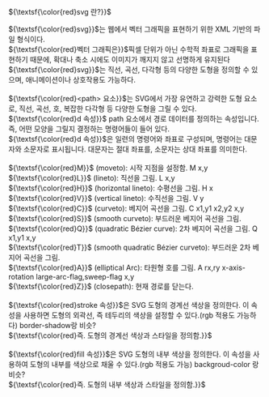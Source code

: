 ${\textsf{\color{red}svg 란?}}$<br>

${\textsf{\color{red}svg}}$는 웹에서 벡터 그래픽을 표현하기 위한 XML 기반의 파일 형식이다.<br>
${\textsf{\color{red}벡터 그래픽은}}$픽셀 단위가 아닌 수학적 좌표로 그래픽을 표현하기 때문에, 확대나 축소 시에도 이미지가 깨지지 않고 선명하게 유지된다<br>
${\textsf{\color{red}svg}}$는 직선, 곡선, 다각형 등의 다양한 도형을 정의할 수 있으며, 애니메이션이나 상호작용도 가능하다.<br>
<br>
${\textsf{\color{red}<path> 요소}}$는 SVG에서 가장 유연하고 강력한 도형 요소로, 직선, 곡선, 호, 복잡한 다각형 등 다양한 도형을 그릴 수 있다.<br>
${\textsf{\color{red}d 속성}}$ path 요소에서 경로 데이터를 정의하는 속성입니다. 즉, 어떤 모양을 그릴지 결정하는 명령어들이 들어 있다.<br>
${\textsf{\color{red}d 속성}}$은 일련의 명령어와 좌표로 구성되며, 명령어는 대문자와 소문자로 표시됩니다. 대문자는 절대 좌표를, 소문자는 상대 좌표를 의미한다.<br>
<br>
${\textsf{\color{red}M}}$ (moveto): 시작 지점을 설정함. M x,y<br>
${\textsf{\color{red}L}}$ (lineto): 직선을 그림. L x,y<br>
${\textsf{\color{red}H}}$ (horizontal lineto): 수평선을 그림. H x<br>
${\textsf{\color{red}V}}$ (vertical lineto): 수직선을 그림. V y<br>
${\textsf{\color{red}C}}$ (curveto): 베지어 곡선을 그림. C x1,y1 x2,y2 x,y<br>
${\textsf{\color{red}S}}$ (smooth curveto): 부드러운 베지어 곡선을 그림.<br>
${\textsf{\color{red}Q}}$ (quadratic Bézier curve): 2차 베지어 곡선을 그림. Q x1,y1 x,y<br>
${\textsf{\color{red}T}}$ (smooth quadratic Bézier curveto): 부드러운 2차 베지어 곡선을 그림.<br>
${\textsf{\color{red}A}}$ (elliptical Arc): 타원형 호를 그림. A rx,ry x-axis-rotation large-arc-flag,sweep-flag x,y<br>
${\textsf{\color{red}Z}}$ (closepath): 현재 경로를 닫는다.<br>
<br>
${\textsf{\color{red}stroke 속성}}$은 SVG 도형의 경계선 색상을 정의한다. 이 속성을 사용하면 도형의 외곽선, 즉 테두리의 색상을 설정할 수 있다.(rgb 적용도 가능하다) border-shadow랑 비슷?<br>
${\textsf{\color{red}즉. 도형의 경계선 색상과 스타일을 정의함.}}$<br>
<br>
${\textsf{\color{red}fill 속성}}$은 SVG 도형의 내부 색상을 정의한다. 이 속성을 사용하여 도형의 내부를 색상으로 채울 수 있다.(rgb 적용도 가능) backgroud-color 랑 비슷? <br>
${\textsf{\color{red}즉. 도형의 내부 색상과 스타일을 정의함.}}$




